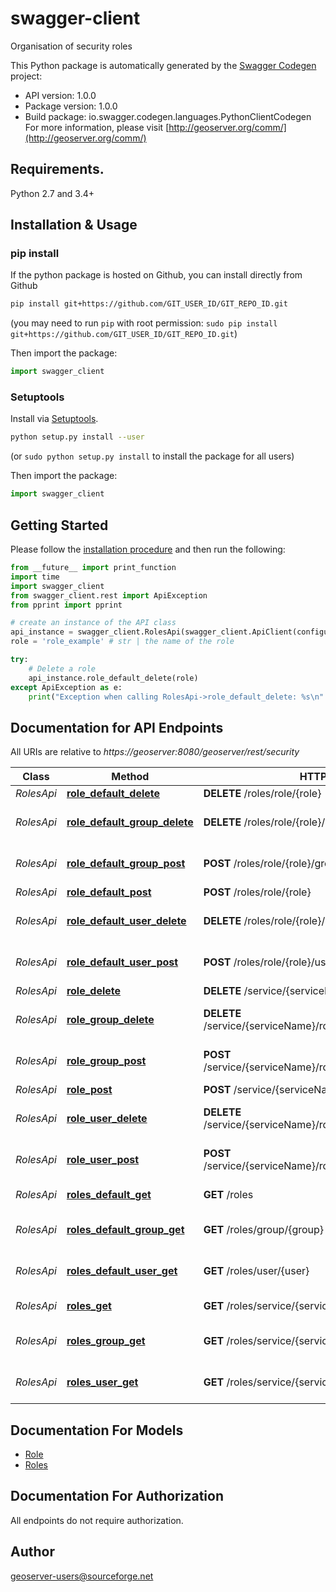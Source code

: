 # swagger-client
Organisation of security roles

This Python package is automatically generated by the [Swagger Codegen](https://github.com/swagger-api/swagger-codegen) project:

- API version: 1.0.0
- Package version: 1.0.0
- Build package: io.swagger.codegen.languages.PythonClientCodegen
For more information, please visit [http://geoserver.org/comm/](http://geoserver.org/comm/)

## Requirements.

Python 2.7 and 3.4+

## Installation & Usage
### pip install

If the python package is hosted on Github, you can install directly from Github

```sh
pip install git+https://github.com/GIT_USER_ID/GIT_REPO_ID.git
```
(you may need to run `pip` with root permission: `sudo pip install git+https://github.com/GIT_USER_ID/GIT_REPO_ID.git`)

Then import the package:
```python
import swagger_client 
```

### Setuptools

Install via [Setuptools](http://pypi.python.org/pypi/setuptools).

```sh
python setup.py install --user
```
(or `sudo python setup.py install` to install the package for all users)

Then import the package:
```python
import swagger_client
```

## Getting Started

Please follow the [installation procedure](#installation--usage) and then run the following:

```python
from __future__ import print_function
import time
import swagger_client
from swagger_client.rest import ApiException
from pprint import pprint

# create an instance of the API class
api_instance = swagger_client.RolesApi(swagger_client.ApiClient(configuration))
role = 'role_example' # str | the name of the role

try:
    # Delete a role
    api_instance.role_default_delete(role)
except ApiException as e:
    print("Exception when calling RolesApi->role_default_delete: %s\n" % e)

```

## Documentation for API Endpoints

All URIs are relative to *https://geoserver:8080/geoserver/rest/security*

Class | Method | HTTP request | Description
------------ | ------------- | ------------- | -------------
*RolesApi* | [**role_default_delete**](docs/RolesApi.md#role_default_delete) | **DELETE** /roles/role/{role} | Delete a role
*RolesApi* | [**role_default_group_delete**](docs/RolesApi.md#role_default_group_delete) | **DELETE** /roles/role/{role}/group/{group} | Disassociate a role from a group
*RolesApi* | [**role_default_group_post**](docs/RolesApi.md#role_default_group_post) | **POST** /roles/role/{role}/group/{group} | Associate a role with a group
*RolesApi* | [**role_default_post**](docs/RolesApi.md#role_default_post) | **POST** /roles/role/{role} | Add a role
*RolesApi* | [**role_default_user_delete**](docs/RolesApi.md#role_default_user_delete) | **DELETE** /roles/role/{role}/user/{user} | Disassociate a role from a user
*RolesApi* | [**role_default_user_post**](docs/RolesApi.md#role_default_user_post) | **POST** /roles/role/{role}/user/{user} | Associate a role with a user
*RolesApi* | [**role_delete**](docs/RolesApi.md#role_delete) | **DELETE** /service/{serviceName}/role/{role} | Delete a role
*RolesApi* | [**role_group_delete**](docs/RolesApi.md#role_group_delete) | **DELETE** /service/{serviceName}/roles/role/{role}/group/{group} | Disassociate a role from a group
*RolesApi* | [**role_group_post**](docs/RolesApi.md#role_group_post) | **POST** /service/{serviceName}/roles/role/{role}/group/{group} | Associate a role with a group
*RolesApi* | [**role_post**](docs/RolesApi.md#role_post) | **POST** /service/{serviceName}/role/{role} | Add a role
*RolesApi* | [**role_user_delete**](docs/RolesApi.md#role_user_delete) | **DELETE** /service/{serviceName}/roles/role/{role}/user/{user} | Disassociate a role from a user
*RolesApi* | [**role_user_post**](docs/RolesApi.md#role_user_post) | **POST** /service/{serviceName}/roles/role/{role}/user/{user} | Associate a role with a user
*RolesApi* | [**roles_default_get**](docs/RolesApi.md#roles_default_get) | **GET** /roles | Query all roles
*RolesApi* | [**roles_default_group_get**](docs/RolesApi.md#roles_default_group_get) | **GET** /roles/group/{group} | Query all roles for group
*RolesApi* | [**roles_default_user_get**](docs/RolesApi.md#roles_default_user_get) | **GET** /roles/user/{user} | Query all roles for user
*RolesApi* | [**roles_get**](docs/RolesApi.md#roles_get) | **GET** /roles/service/{serviceName}/roles/ | Query all roles
*RolesApi* | [**roles_group_get**](docs/RolesApi.md#roles_group_get) | **GET** /roles/service/{serviceName}/group/{group} | Query all roles for group
*RolesApi* | [**roles_user_get**](docs/RolesApi.md#roles_user_get) | **GET** /roles/service/{serviceName}/user/{user} | Query all roles for user


## Documentation For Models

 - [Role](docs/Role.md)
 - [Roles](docs/Roles.md)


## Documentation For Authorization

 All endpoints do not require authorization.


## Author

geoserver-users@sourceforge.net

